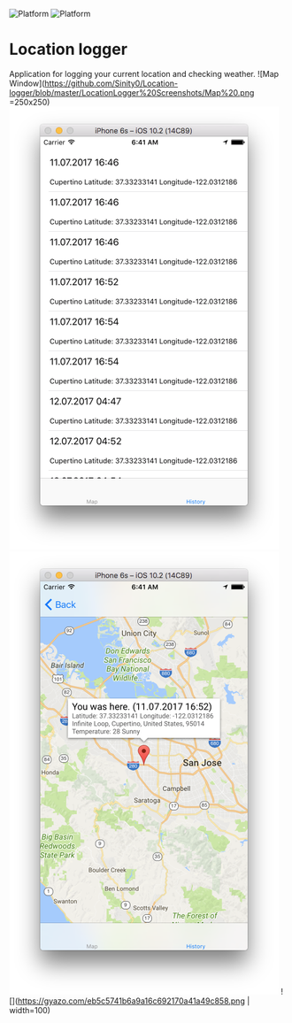 ![Platform](https://img.shields.io/badge/platform-ios-lightgrey.svg)
![Platform](https://img.shields.io/badge/language-Swift%203.0-green.svg)

# Location logger
Application for logging your current location and checking weather. 
![Map Window](https://github.com/Sinity0/Location-logger/blob/master/LocationLogger%20Screenshots/Map%20.png =250x250)
![Map Window](https://github.com/Sinity0/Location-logger/blob/master/LocationLogger%20Screenshots/History.png)
![Map Window](https://github.com/Sinity0/Location-logger/blob/master/LocationLogger%20Screenshots/Details.png)
![](https://gyazo.com/eb5c5741b6a9a16c692170a41a49c858.png | width=100)

